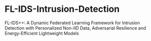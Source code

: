 # FL-IDS-Intrusion-Detection
FL-IDS++: A Dynamic Federated Learning Framework for Intrusion Detection with Personalized Non-IID Data, Adversarial Resilience and Energy-Efficient Lightweight Models
